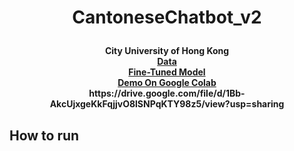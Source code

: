 # <p align="center"> CantoneseChatbot_v2 </p>

<div align="center">
<b>City University of Hong Kong<br>
<a href="https://drive.google.com/drive/folders/1fdaQm211O7kEdkWtDgXQ4-7XekPBswdI?usp=sharing"> Data <br></a>
<a href="https://drive.google.com/drive/folders/1hXSx1iD_v5fDYlUBWfw2HnltsHkD1pe_?usp=sharing"> Fine-Tuned Model <br></a>
<a href="https://colab.research.google.com/drive/1Bb-AkcUjxgeKkFqjjvO8lSNPqKTY98z5?usp=sharing"> Demo On Google Colab <br></a>
  https://drive.google.com/file/d/1Bb-AkcUjxgeKkFqjjvO8lSNPqKTY98z5/view?usp=sharing
</b>
</div>

## How to run
